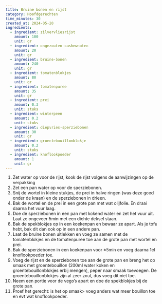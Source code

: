 ```yaml
---
title: Bruine bonen en rijst
category: Hoofdgerechten
time_minutes: 30
created_at: 2024-05-20
ingredients:
  - ingredient: zilvervliesrijst
    amount: 100
    unit: gr
  - ingredient: ongezouten-cashewnoten
    amount: 20
    unit: gr
  - ingredient: bruine-bonen
    amount: 240
    unit: gr
  - ingredient: tomatenblokjes
    amount: 80
    unit: gr
  - ingredient: tomatenpuree
    amount: 35
    unit: gr
  - ingredient: prei
    amount: 0.3
    unit: stuks
  - ingredient: winterpeen
    amount: 0.2
    unit: stuks
  - ingredient: diepvries-sperziebonen
    amount: 30
    unit: gr
  - ingredient: groentebouillonblokje
    amount: 0.2
    unit: stuks
  - ingredient: knoflookpoeder
    amount: 1
    unit: gr
---
```

1. Zet water op voor de rijst, kook de rijst volgens de aanwijzingen op de verpakking
2. Zet een pan water op voor de sperziebonen.
3. Snij de wortel in kleine stukjes, de prei in halve ringen (was deze goed onder de kraan) en de sperziebonen in drieen.
4. Bak de wortel en de prei in een grote pan met wat olijfolie. En draai daarna het vuur laag.
5. Doe de sperziebonen in een pan met kokend water en zet het vuur uit. Laat ze ongeveer 5min met een dichte deksel staan.
6. Bak de spekblokjes op in een koekenpan en bewaar ze apart. Als je tofu hebt, bak dit dan ook op in een andere pan.
7. Laat de bruine bonen uitlekken en voeg ze samen met de tomatenblokjes en de tomatenpuree toe aan de grote pan met wortel en prei.
8. Bak de sperziebonen in een koekenpan voor ±5min en voeg daarna 1el knoflookpoeder toe.
9. Voeg de rijst en de sperziebonen toe aan de grote pan en breng het op smaak met groentebouillon (200ml water koken en groentebouillonblokjes erbij mengen), peper naar smaak toevoegen.  De groentebouillonblokjes zijn al zeer zout, dus voeg dit niet toe.
10. Neem een portie voor de vego’s apart en doe de spekblokjes bij de grote pan.
11. Proef het gerecht: is het op smaak> voeg anders wat meer bouillon toe en evt wat knoflookpoeder.
